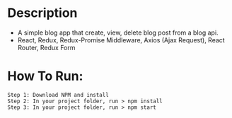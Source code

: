 # Description

- A simple blog app that create, view, delete blog post from a blog api.
- React, Redux, Redux-Promise Middleware, Axios (Ajax Request), React Router, Redux Form



# How To Run:
```
Step 1: Download NPM and install
Step 2: In your project folder, run > npm install
Step 3: In your project folder, run > npm start 
```

